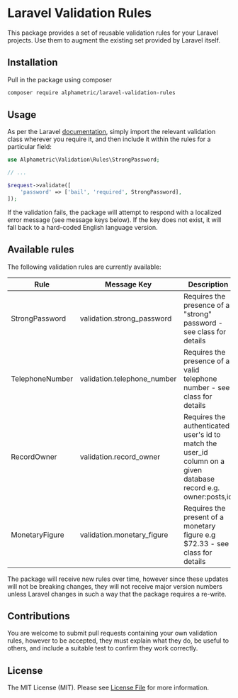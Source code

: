 # Laravel Validation Rules

This package provides a set of reusable validation rules for your Laravel projects. Use them to augment the existing set provided by Laravel itself.

## Installation

Pull in the package using composer

```bash
composer require alphametric/laravel-validation-rules
```

## Usage

As per the Laravel [documentation](https://laravel.com/docs/5.8/validation#using-rule-objects), simply import the relevant validation class wherever you require it, and then include it within the rules for a particular field:

```php
use Alphametric\Validation\Rules\StrongPassword;

// ...

$request->validate([
    'password' => ['bail', 'required', StrongPassword],
]);
```

If the validation fails, the package will attempt to respond with a localized error message (see message keys below). If the key does not exist, it will fall back to a hard-coded English language version.

## Available rules

The following validation rules are currently available:

| Rule           | Message Key | Description |
| -------------  | ----------- | ----------- |
| StrongPassword | validation.strong_password | Requires the presence of a "strong" password - see class for details |
| TelephoneNumber | validation.telephone_number | Requires the presence of a valid telephone number - see class for details |
| RecordOwner | validation.record_owner | Requires the authenticated user's id to match the user_id column on a given database record e.g. owner:posts,id |
| MonetaryFigure | validation.monetary_figure | Requires the present of a monetary figure e.g $72.33 - see class for details |

The package will receive new rules over time, however since these updates will not be breaking changes, they will not receive major version numbers unless Laravel changes in such a way that the package requires a re-write.

## Contributions

You are welcome to submit pull requests containing your own validation rules, however to be accepted, they must explain what they do, be useful to others, and include a suitable test to confirm they work correctly.

## License

The MIT License (MIT). Please see [License File](LICENSE.md) for more information.